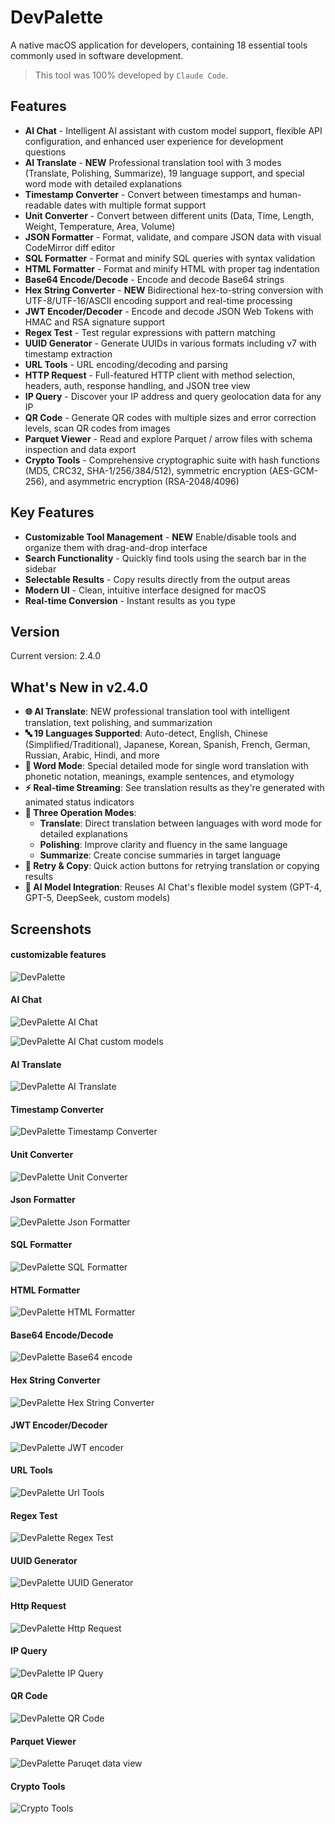 # DevPalette

A native macOS application for developers, containing 18 essential tools commonly used in software development.

> This tool was 100% developed by `Claude Code`.

## Features

- **AI Chat** - Intelligent AI assistant with custom model support, flexible API configuration, and enhanced user experience for development questions
- **AI Translate** - **NEW** Professional translation tool with 3 modes (Translate, Polishing, Summarize), 19 language support, and special word mode with detailed explanations
- **Timestamp Converter** - Convert between timestamps and human-readable dates with multiple format support
- **Unit Converter** - Convert between different units (Data, Time, Length, Weight, Temperature, Area, Volume)
- **JSON Formatter** - Format, validate, and compare JSON data with visual CodeMirror diff editor
- **SQL Formatter** - Format and minify SQL queries with syntax validation
- **HTML Formatter** - Format and minify HTML with proper tag indentation
- **Base64 Encode/Decode** - Encode and decode Base64 strings
- **Hex String Converter** - **NEW** Bidirectional hex-to-string conversion with UTF-8/UTF-16/ASCII encoding support and real-time processing
- **JWT Encoder/Decoder** - Encode and decode JSON Web Tokens with HMAC and RSA signature support
- **Regex Test** - Test regular expressions with pattern matching
- **UUID Generator** - Generate UUIDs in various formats including v7 with timestamp extraction
- **URL Tools** - URL encoding/decoding and parsing
- **HTTP Request** - Full-featured HTTP client with method selection, headers, auth, response handling, and JSON tree view
- **IP Query** - Discover your IP address and query geolocation data for any IP
- **QR Code** - Generate QR codes with multiple sizes and error correction levels, scan QR codes from images
- **Parquet Viewer** - Read and explore Parquet / arrow files with schema inspection and data export
- **Crypto Tools** - Comprehensive cryptographic suite with hash functions (MD5, CRC32, SHA-1/256/384/512), symmetric encryption (AES-GCM-256), and asymmetric encryption (RSA-2048/4096)

## Key Features

- **Customizable Tool Management** - **NEW** Enable/disable tools and organize them with drag-and-drop interface
- **Search Functionality** - Quickly find tools using the search bar in the sidebar
- **Selectable Results** - Copy results directly from the output areas
- **Modern UI** - Clean, intuitive interface designed for macOS
- **Real-time Conversion** - Instant results as you type

## Version

Current version: 2.4.0

## What's New in v2.4.0

- **🌐 AI Translate**: NEW professional translation tool with intelligent translation, text polishing, and summarization
- **🔤 19 Languages Supported**: Auto-detect, English, Chinese (Simplified/Traditional), Japanese, Korean, Spanish, French, German, Russian, Arabic, Hindi, and more
- **📖 Word Mode**: Special detailed mode for single word translation with phonetic notation, meanings, example sentences, and etymology
- **⚡ Real-time Streaming**: See translation results as they're generated with animated status indicators
- **🎯 Three Operation Modes**:
  - **Translate**: Direct translation between languages with word mode for detailed explanations
  - **Polishing**: Improve clarity and fluency in the same language
  - **Summarize**: Create concise summaries in target language
- **🔄 Retry & Copy**: Quick action buttons for retrying translation or copying results
- **🤖 AI Model Integration**: Reuses AI Chat's flexible model system (GPT-4, GPT-5, DeepSeek, custom models)

## Screenshots

#### customizable features
![DevPalette](./images/screenshots/customize.png)

#### AI Chat
![DevPalette AI Chat](./images/screenshots/aichat.png)

![DevPalette AI Chat custom models](./images/screenshots/aichat-models.png)

#### AI Translate
![DevPalette AI Translate](./images/screenshots/aitranslate.png)

#### Timestamp Converter
![DevPalette Timestamp Converter](./images/screenshots/timestamp.png)

#### Unit Converter
![DevPalette Unit Converter](./images/screenshots/unit.png)

#### Json Formatter
![DevPalette Json Formatter](./images/screenshots/json.png)

#### SQL Formatter
![DevPalette SQL Formatter](./images/screenshots/sql.png)

#### HTML Formatter
![DevPalette HTML Formatter](./images/screenshots/html.png)

#### Base64 Encode/Decode
![DevPalette Base64 encode](./images/screenshots/base64.png)

#### Hex String Converter
![DevPalette Hex String Converter](./images/screenshots/hex.png)

#### JWT Encoder/Decoder
![DevPalette JWT encoder](./images/screenshots/jwt.png)

#### URL Tools
![DevPalette Url Tools](./images/screenshots/url.png)

#### Regex Test
![DevPalette Regex Test](./images/screenshots/regex.png)

#### UUID Generator
![DevPalette UUID Generator](./images/screenshots/uuid.png)

#### Http Request
![DevPalette Http Request](./images/screenshots/http.png)

#### IP Query
![DevPalette IP Query](./images/screenshots/ip.png)

#### QR Code
![DevPalette QR Code](./images/screenshots/qrcode.png)

#### Parquet Viewer
![DevPalette Paruqet data view](./images/screenshots/parquet.png)


#### Crypto Tools
![Crypto Tools](./images/screenshots/crypto.png)
